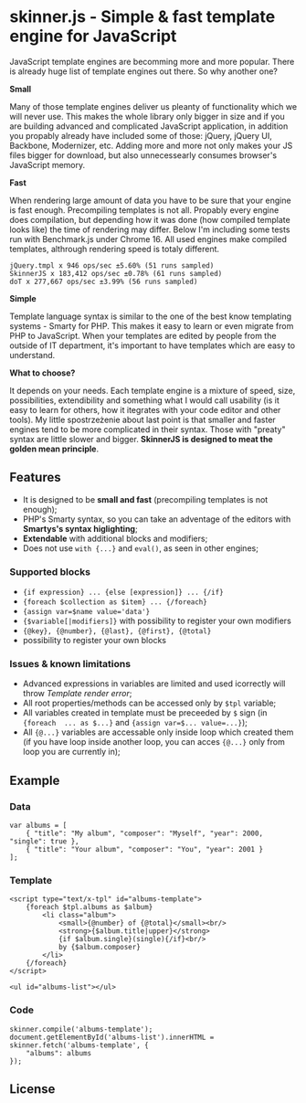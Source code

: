 # skinner.js - Simple & fast template engine for JavaScript

JavaScript template engines are becomming more and more popular. There is
already huge list of template engines out there. So why another one?

**Small**

Many of those template engines deliver us pleanty of functionality which we 
will never use. This makes the whole library only bigger in size and if you 
are building advanced and complicated JavaScript application, in addition you 
propably already have included some of those: jQuery, jQuery UI, Backbone, 
Modernizer, etc. Adding more and more not only makes your JS files bigger 
for download, but also unnecessearly consumes browser's JavaScript memory.

**Fast**

When rendering large amount of data you have to be sure that your engine is 
fast enough. Precompiling templates is not all. Propably every engine does 
compilation, but depending how it was done (how compiled template looks like) 
the time of rendering may differ. Below I'm including some tests run with 
Benchmark.js under Chrome 16. All used engines make compiled templates, 
althrough rendering speed is totaly different.

	jQuery.tmpl x 946 ops/sec ±5.60% (51 runs sampled)
	SkinnerJS x 183,412 ops/sec ±0.78% (61 runs sampled)
	doT x 277,667 ops/sec ±3.99% (56 runs sampled)

**Simple**

Template language syntax is similar to the one of the best know templating
systems - Smarty for PHP. This makes it easy to learn or even migrate from
PHP to JavaScript. When your templates are edited by people from the outside 
of IT department, it's important to have templates which are easy to understand.

**What to choose?**

It depends on your needs. Each template engine is a mixture of speed, size,
possibilities, extendibility and something what I would call usability (is it 
easy to learn for others, how it itegrates with your code editor and other 
tools). My little spostrzeżenie about last point is that smaller and faster 
engines tend to be more complicated in their syntax. Those with "preaty" syntax 
are little slower and bigger.
**SkinnerJS is designed to meat the golden mean principle**.

## Features

* It is designed to be **small and fast** (precompiling templates is not enough);
* PHP's Smarty syntax, so you can take an adventage of the editors with 
**Smartys's syntax higlighting**;
* **Extendable** with additional blocks and modifiers;
* Does not use `with {...}` and `eval()`, as seen in other engines;

### Supported blocks

* `{if expression} ... {else [expression]} ... {/if}`
* `{foreach $collection as $item} ... {/foreach}`
* `{assign var=$name value='data'}`
* `{$variable[|modifiers]}` with possibility to register your own modifiers
* `{@key}, {@number}, {@last}, {@first}, {@total}`
* possibility to register your own blocks

### Issues & known limitations

* Advanced expressions in variables are limited and used icorrectly will throw
*Template render error*;
* All root properties/methods can be accessed only by `$tpl` variable;
* All variables created in template must be preceeded by `$` sign (in `{foreach 
... as $...}` and `{assign var=$... value=...}`);
* All `{@...}` variables are accessable only inside loop which created them (if 
you have loop inside another loop, you can acces `{@...}` only from loop you are 
currently in);

## Example

### Data

	var albums = [
		{ "title": "My album", "composer": "Myself", "year": 2000, "single": true },
		{ "title": "Your album", "composer": "You", "year": 2001 }
	];

### Template

	<script type="text/x-tpl" id="albums-template">
		{foreach $tpl.albums as $album}
			<li class="album">
				<small>{@number} of {@total}</small><br/>
				<strong>{$album.title|upper}</strong>
				{if $album.single}(single){/if}<br/>
				by {$album.composer}
			</li>
		{/foreach}
	</script>

	<ul id="albums-list"></ul>

### Code

	skinner.compile('albums-template');
	document.getElementById('albums-list').innerHTML = skinner.fetch('albums-template', {
		"albums": albums
	});

## License